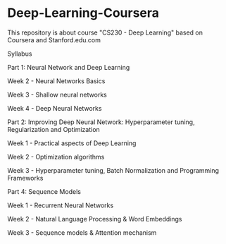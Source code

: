# Deep-Learning-Coursera
This repository is about course "CS230 - Deep Learning" based on Coursera and Stanford.edu.com


Syllabus

Part 1: Neural Network and Deep Learning

  Week 2 - Neural Networks Basics

  Week 3 - Shallow neural networks

  Week 4 - Deep Neural Networks

Part 2: Improving Deep Neural Network: Hyperparameter tuning, Regularization and Optimization

  Week 1 - Practical aspects of Deep Learning

  Week 2 - Optimization algorithms

  Week 3 - Hyperparameter tuning, Batch Normalization and Programming Frameworks

Part 4: Sequence Models

  Week 1 - Recurrent Neural Networks

  Week 2 - Natural Language Processing & Word Embeddings

  Week 3 - Sequence models & Attention mechanism
